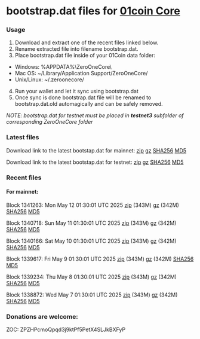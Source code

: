 # bootstrap.dat files for [01coin Core](https://01coin.io)

### Usage

1. Download and extract one of the recent files linked below.
2. Rename extracted file into filename bootstrap.dat.
3. Place bootstrap.dat file inside of your 01Coin data folder:
 - Windows: %APPDATA%\ZeroOneCore\
 - Mac OS: ~/Library/Application Support/ZeroOneCore/
 - Unix/Linux: ~/.zeroonecore/
4. Run your wallet and let it sync using bootstrap.dat
5. Once sync is done bootstrap.dat file will be renamed to bootstrap.dat.old automagically and can be safely removed.

_NOTE: bootstrap.dat for testnet must be placed in **testnet3** subfolder of corresponding ZeroOneCore folder_

### Latest files
Download link to the latest bootstap.dat for mainnet: [zip](https://files.01coin.io/mainnet/bootstrap.dat.zip) [gz](https://files.01coin.io/mainnet/bootstrap.dat.tar.gz) [SHA256](https://files.01coin.io/mainnet/sha256.txt) [MD5](https://files.01coin.io/mainnet/md5.txt)

Download link to the latest bootstap.dat for testnet: [zip](https://files.01coin.io/testnet/bootstrap.dat.zip) [gz](https://files.01coin.io/testnet/bootstrap.dat.tar.gz) [SHA256](https://files.01coin.io/testnet/sha256.txt) [MD5](https://files.01coin.io/testnet/md5.txt)

### Recent files

#### For mainnet:

Block 1341263: Mon May 12 01:30:01 UTC 2025 [zip](https://files.01coin.io/mainnet/2025-05-12/bootstrap.dat.zip) (343M) [gz](https://files.01coin.io/mainnet/2025-05-12/bootstrap.dat.tar.gz) (342M) [SHA256](https://files.01coin.io/mainnet/2025-05-12/sha256.txt) [MD5](https://files.01coin.io/mainnet/2025-05-12/md5.txt)

Block 1340718: Sun May 11 01:30:01 UTC 2025 [zip](https://files.01coin.io/mainnet/2025-05-11/bootstrap.dat.zip) (343M) [gz](https://files.01coin.io/mainnet/2025-05-11/bootstrap.dat.tar.gz) (342M) [SHA256](https://files.01coin.io/mainnet/2025-05-11/sha256.txt) [MD5](https://files.01coin.io/mainnet/2025-05-11/md5.txt)

Block 1340166: Sat May 10 01:30:01 UTC 2025 [zip](https://files.01coin.io/mainnet/2025-05-10/bootstrap.dat.zip) (343M) [gz](https://files.01coin.io/mainnet/2025-05-10/bootstrap.dat.tar.gz) (342M) [SHA256](https://files.01coin.io/mainnet/2025-05-10/sha256.txt) [MD5](https://files.01coin.io/mainnet/2025-05-10/md5.txt)

Block 1339617: Fri May  9 01:30:01 UTC 2025 [zip](https://files.01coin.io/mainnet/2025-05-09/bootstrap.dat.zip) (343M) [gz](https://files.01coin.io/mainnet/2025-05-09/bootstrap.dat.tar.gz) (342M) [SHA256](https://files.01coin.io/mainnet/2025-05-09/sha256.txt) [MD5](https://files.01coin.io/mainnet/2025-05-09/md5.txt)

Block 1339234: Thu May  8 01:30:01 UTC 2025 [zip](https://files.01coin.io/mainnet/2025-05-08/bootstrap.dat.zip) (343M) [gz](https://files.01coin.io/mainnet/2025-05-08/bootstrap.dat.tar.gz) (342M) [SHA256](https://files.01coin.io/mainnet/2025-05-08/sha256.txt) [MD5](https://files.01coin.io/mainnet/2025-05-08/md5.txt)

Block 1338872: Wed May  7 01:30:01 UTC 2025 [zip](https://files.01coin.io/mainnet/2025-05-07/bootstrap.dat.zip) (343M) [gz](https://files.01coin.io/mainnet/2025-05-07/bootstrap.dat.tar.gz) (342M) [SHA256](https://files.01coin.io/mainnet/2025-05-07/sha256.txt) [MD5](https://files.01coin.io/mainnet/2025-05-07/md5.txt)


### Donations are welcome:

ZOC: ZPZHPcmoQpqd3j9ktPf5PetX4SLJkBXFyP
